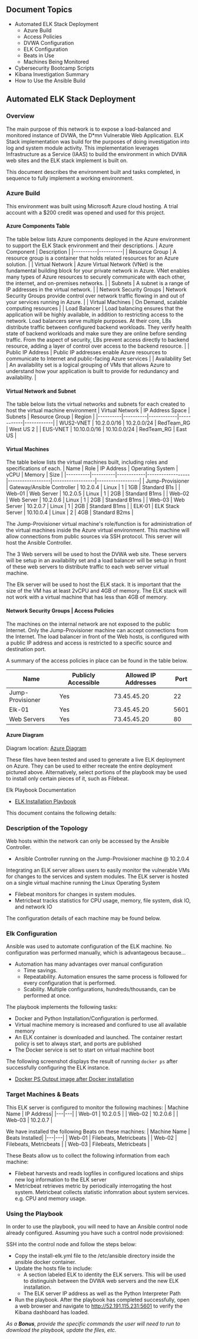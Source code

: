 ## Document Topics
- Automated ELK Stack Deployment
  - Azure Build
  - Access Policies
  - DVWA Configuration
  - ELK Configuration
  - Beats in Use
  - Machines Being Monitored
- Cybersecurity Bootcamp Scripts
- Kibana Investigation Summary
- How to Use the Ansible Build

## Automated ELK Stack Deployment

### Overview
The main purpose of this network is to expose a load-balanced and monitored instance of DVWA, the D*mn Vulnerable Web Application.
ELK Stack implementation was build for the purposes of doing investigation into log and system module activity. This implementation leverages Infrastructure as a Service (IAAS) to build the environment in which DVWA web sites and the ELK stack implement is built on. 

This document describes the environment built and tasks completed, in sequence to fully implement a working environment.

### Azure Build
This environment was built using Microsoft Azure cloud hosting. A trial account with a $200 credit was opened and used for this project. 

#### Azure Components Table
The table below lists Azure components deployed in the Azure environment to support the ELK Stack environment and their descriptions. 
| Azure Component     | Description |
|----------|----------|
| Resource Group | A resource group is a container that holds related resources for an Azure solution.  |
| Virtual Network | Azure Virtual Network (VNet) is the fundamental building block for your private network in Azure. VNet enables many types of Azure resources to securely communicate with each other, the internet, and on-premises networks. |
| Subnets     |  A subnet is a range of IP addresses in the virtual network.      | 
| Network Security Groups     |  Network Security Groups provide control over network traffic flowing in and out of your services running in Azure.     | 
|  Virtual Machines    |    On Demand, scalable computing resources   | 
|  Load Balancer   |    Load balancing ensures that the application will be highly available, in addition to restricting access to the network. Load balancers serve multiple purposes. At their core, LBs distribute traffic between configured backend workloads. They verify health state of backend workloads and make sure they are online before sending traffic. From the aspect of security, LBs prevent access directly to backend resource, adding a layer of control over access to the backend resource. | 
|  Public IP Address   |    Public IP addresses enable Azure resources to communicate to Internet and public-facing Azure services | 
|  Availability Set   |    An availability set is a logical grouping of VMs that allows Azure to understand how your application is built to provide for redundancy and availability.   | 

#### Virtual Network and Subnet
The table below lists the virtual networks and subnets for each created to host the virtual machine environment
| Virtual Network    | IP Address Space | Subnets | Resource Group | Region | 
|----------|----------|------------|------------|------------|
| WUS2-VNET | 10.2.0.0/16  | 10.2.0.0/24 | RedTeam_RG | West US 2 |
| EUS-VNET | 10.10.0.0/16 | 10.10.0.0/24 | RedTeam_RG | East US |

#### Virtual Machines
The table below lists the virtual machines built, including roles and specifications of each. 
| Name     | Role | IP Address | Operating System | vCPU | Memory | Size | 
|----------|----------|------------|------------------|------------------|------------------|------------------|
| Jump-Provisioner | Gateway/Ansible Controller  | 10.2.0.4   | Linux  | 1 | 1GB | Standard B1s |
| Web-01     |  Web Server        | 10.2.0.5          | Linux        |  1 | 2GB | Standard B1ms | 
| Web-02     |  Web Server        | 10.2.0.6          | Linux        |   1 | 2GB |    Standard B1ms | 
| Web-03     |  Web Server        | 10.2.0.7          | Linux        | 1 | 2GB |  Standard B1ms | 
| ELK-01     | ELK Stack Server   | 10.10.0.4         | Linux      | 2 | 4GB | Standard B2ms | 

The Jump-Provisioner virtual machine's role/function is for administration of the virtual machines inside the Azure virtual environment. This machine will allow connections from public sources via SSH protocol. This server will host the Ansible Controller.

The 3 Web servers will be used to host the DVWA web site. These servers will be setup in an availability set and a load balancer will be setup in front of these web servers to distribute traffic to each web server virtual machine. 

The Elk server will be used to host the ELK stack. It is important that the size of the VM has at least 2vCPU and 4GB of memory. The ELK stack will not work with a virtual machine that has less than 4GB of memory.

#### Network Security Groups | Access Policies

The machines on the internal network are not exposed to the public Internet. Only the Jump-Provisioner machine can accept connections from the Internet. The load balancer in front of the Web hosts, is configured with a public IP address and access is restricted to a specific source and destination port.

A summary of the access policies in place can be found in the table below.

| Name  | Publicly Accessible  | Allowed IP Addresses  | Port  |
|---|---|---|---|
|  Jump-Provisioner | Yes  | 73.45.45.20  | 22  |
| Elk-01  | Yes  | 73.45.45.20  | 5601  | 
| Web Servers | Yes | 73.45.45.20 | 80 |

#### Azure Diagram
Diagram location: [Azure Diagram](https://github.com/kellyclemmensen/CXSProj1/blob/main/Diagrams/Project1-AzureBuildOut.png)


These files have been tested and used to generate a live ELK deployment on Azure. They can be used to either recreate the entire deployment pictured above. Alternatively, select portions of the playbook may be used to install only certain pieces of it, such as Filebeat.

Elk Playbook Documentation
  - [ELK Installation Playbook](https://github.com/kellyclemmensen/CyberSecurityBootcamp-Project1/blob/main/install-elk.yml)

This document contains the following details:


### Description of the Topology


Web hosts within the network can only be accessed by the Ansible Controller.
- Ansible Controller running on the Jump-Provisioner machine @ 10.2.0.4



Integrating an ELK server allows users to easily monitor the vulnerable VMs for changes to the services and system modules. The ELK server is hosted
on a single virtual machine running the Linux Operating System
- Filebeat monitors for changes in system modules. 
- Metricbeat tracks statistics for CPU usage, memory, file system, disk IO, and network IO

The configuration details of each machine may be found below.



 

### Elk Configuration

Ansible was used to automate configuration of the ELK machine. No configuration was performed manually, which is advantageous because...
- Automation has many advantages over manual configuration
  - Time savings. 
  - Repeatability. Automation ensures the same process is followed for every configuration that is performed. 
  - Scability. Multiple configurations, hundreds/thousands, can be performed at once.

The playbook implements the following tasks:
- Docker and Python Installation/Configuration is performed. 
- Virtual machine memory is increased and confiured to use all available memory
- An ELK container is downloaded and launched. The container restart policy is set to always start, and ports are published
- The Docker service is set to start on virtual machine boot

The following screenshot displays the result of running `docker ps` after successfully configuring the ELK instance.
- [Docker PS Output image after Docker installation](https://github.com/kellyclemmensen/CyberSecurityBootcamp-Project1/blob/main/DockerPSOutput.png)

### Target Machines & Beats
This ELK server is configured to monitor the following machines:
| Machine Name  | IP Address|
|---|---|
|  Web-01 | 10.2.0.5  |
|  Web-02 | 10.2.0.6  |
|  Web-03 | 10.2.0.7  |

We have installed the following Beats on these machines:
| Machine Name  | Beats Installed|
|---|---|
|  Web-01 | Filebeats, Metricbeats  |
|  Web-02 | Filebeats, Metricbeats  |
|  Web-03 | Filebeats, Metricbeats |

These Beats allow us to collect the following information from each machine:
- Filebeat harvests and reads logfiles in configured locations and ships new log information to the ELK server
- Metricbeat retrieves metric by periodically interrogating the host system. Metricbeat collects statistic infomration about system services. e.g. CPU and memory usage. 

### Using the Playbook
In order to use the playbook, you will need to have an Ansible control node already configured. Assuming you have such a control node provisioned: 

SSH into the control node and follow the steps below:
- Copy the install-elk.yml file to the /etc/ansible directory inside the ansible docker container.
- Update the hosts file to include:
  - A section labeled ELK to identity the ELK servers. This will be used to distinguish between the DVWA web servers and the new ELK installation. 
  - The ELK server IP address as well as the Python Interpreter Path
- Run the playbook. After the playbook has completed successfully, open a web browser and navigate to http://52.191.115.231:5601 to verify the Kibana dashboard has loaded. 

_As a **Bonus**, provide the specific commands the user will need to run to download the playbook, update the files, etc._
